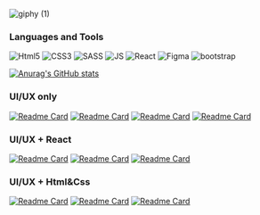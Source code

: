 
![giphy (1)](https://user-images.githubusercontent.com/43522455/170832138-6661806a-8878-4493-b05f-e5f58fe5732b.gif)


### Languages and Tools
![Html5](https://img.shields.io/badge/-Html5-005BBB?style=for-the-badge&logo=html5&logoColor=ffffff)
![CSS3](https://img.shields.io/badge/-CSS3-005BBB?style=for-the-badge&logo=css3&logoColor=ffffff)
![SASS](https://img.shields.io/badge/-SASS-005BBB?style=for-the-badge&logo=sass&logoColor=ffffff)
![JS](https://img.shields.io/badge/-JavaScript/es6-005BBB?style=for-the-badge&logo=javascript&logoColor=ffffff)
![React](https://img.shields.io/badge/-React+MUI-005BBB?style=for-the-badge&logo=react&logoColor=ffffff)
![Figma](https://img.shields.io/badge/-Figma-005BBB?style=for-the-badge&logo=figma&logoColor=ffffff)
![bootstrap](https://img.shields.io/badge/-bootstrap5-005BBB?style=for-the-badge&logo=bootstrap&logoColor=ffffff)

[![Anurag's GitHub stats](https://github-readme-stats.vercel.app/api?username=yeezysmem&theme=dark)](https://github.com/yeezysmem/github-readme-stats)

### UI/UX only

[![Readme Card](https://github-readme-stats.vercel.app/api/pin/?username=yeezysmem&repo=WebDEFI&theme=dark)](https://github.com/yeezysmem/WebDefi)
[![Readme Card](https://github-readme-stats.vercel.app/api/pin/?username=yeezysmem&repo=CompX-Design&theme=dark)](https://github.com/yeezysmem/CompX-Design)
[![Readme Card](https://github-readme-stats.vercel.app/api/pin/?username=yeezysmem&repo=MedConsult&theme=dark)](https://github.com/yeezysmem/MedConsult)
[![Readme Card](https://github-readme-stats.vercel.app/api/pin/?username=yeezysmem&repo=KateInWebDevLand&theme=dark)](https://github.com/yeezysmem/KateInWebDevLand)

### UI/UX + React

[![Readme Card](https://github-readme-stats.vercel.app/api/pin/?username=yeezysmem&repo=Test-PMDT&theme=dark)](https://github.com/yeezysmem/Test-PMDT)
[![Readme Card](https://github-readme-stats.vercel.app/api/pin/?username=yeezysmem&repo=heine-front&theme=dark)](https://github.com/WebDefi/heine-front)
[![Readme Card](https://github-readme-stats.vercel.app/api/pin/?username=WebDefi&repo=compx-gigabyte&theme=dark)](https://github.com/WebDefi/compx-gigabyte)


### UI/UX + Html&Css

[![Readme Card](https://github-readme-stats.vercel.app/api/pin/?username=yeezysmem&repo=crypto&theme=dark)](https://github.com/yeezysmem/crypto)
[![Readme Card](https://github-readme-stats.vercel.app/api/pin/?username=yeezysmem&repo=topAnti&theme=dark)](https://github.com/yeezysmem/topAnti)
[![Readme Card](https://github-readme-stats.vercel.app/api/pin/?username=yeezysmem&repo=MedicLine.io&theme=dark)](https://github.com/yeezysmem/MedicLine.io)





